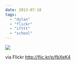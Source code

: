 ```yaml
---
date: 2013-07-18
tags: 
  - "dylan"
  - "flickr"
  - "ifttt"
  - "school"
---
```


![](http://farm8.staticflickr.com/7458/9312937101_8d7c23f17e_b.jpg)  

  
  
via Flickr http://flic.kr/p/fbXeK4
